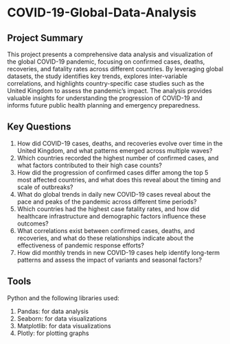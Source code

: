 # COVID-19-Global-Data-Analysis

## Project Summary
This project presents a comprehensive data analysis and visualization of the global COVID-19 pandemic, focusing on confirmed cases, deaths, recoveries, and fatality rates across different countries. By leveraging global datasets, the study identifies key trends, explores inter-variable correlations, and highlights country-specific case studies such as the United Kingdom to assess the pandemic’s impact. The analysis provides valuable insights for understanding the progression of COVID-19 and informs future public health planning and emergency preparedness.

## Key Questions
1. How did COVID-19 cases, deaths, and recoveries evolve over time in the United Kingdom, and what patterns emerged across multiple waves?
2. Which countries recorded the highest number of confirmed cases, and what factors contributed to their high case counts?
3. How did the progression of confirmed cases differ among the top 5 most affected countries, and what does this reveal about the timing and scale of outbreaks?
4. What do global trends in daily new COVID-19 cases reveal about the pace and peaks of the pandemic across different time periods?
5. Which countries had the highest case fatality rates, and how did healthcare infrastructure and demographic factors influence these outcomes?
6. What correlations exist between confirmed cases, deaths, and recoveries, and what do these relationships indicate about the effectiveness of pandemic response efforts?
7. How did monthly trends in new COVID-19 cases help identify long-term patterns and assess the impact of variants and seasonal factors?

## Tools
Python and the following libraries used:

1. Pandas: for data analysis
2. Seaborn: for data visualizations
3. Matplotlib: for data visualizations
4. Plotly: for plotting graphs

